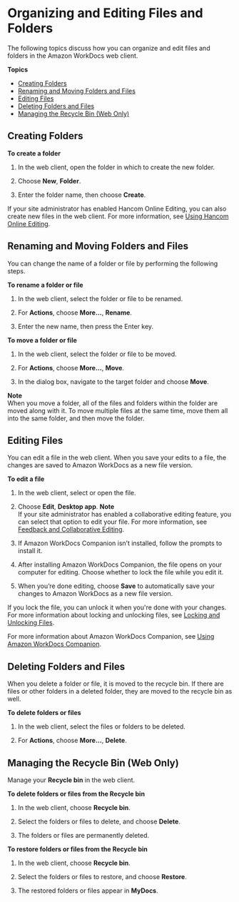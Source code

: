 # Organizing and Editing Files and Folders<a name="client_folders"></a>

The following topics discuss how you can organize and edit files and folders in the Amazon WorkDocs web client\.

**Topics**
+ [Creating Folders](#web_create_folder)
+ [Renaming and Moving Folders and Files](#web_rename_folder)
+ [Editing Files](#edit_files)
+ [Deleting Folders and Files](#web_delete_folder)
+ [Managing the Recycle Bin \(Web Only\)](#recycle_bin)

## Creating Folders<a name="web_create_folder"></a>

**To create a folder**

1. In the web client, open the folder in which to create the new folder\.

1. Choose **New**, **Folder**\.

1. Enter the folder name, then choose **Create**\.

If your site administrator has enabled Hancom Online Editing, you can also create new files in the web client\. For more information, see [Using Hancom Online Editing](hancom-online-edit.md)\.

## Renaming and Moving Folders and Files<a name="web_rename_folder"></a>

You can change the name of a folder or file by performing the following steps\.

**To rename a folder or file**

1. In the web client, select the folder or file to be renamed\.

1. For **Actions**, choose **More\.\.\.**, **Rename**\.

1. Enter the new name, then press the Enter key\.

**To move a folder or file**

1. In the web client, select the folder or file to be moved\.

1. For **Actions**, choose **More\.\.\.**, **Move**\.

1. In the dialog box, navigate to the target folder and choose **Move**\.

**Note**  
When you move a folder, all of the files and folders within the folder are moved along with it\. To move multiple files at the same time, move them all into the same folder, and then move the folder\.

## Editing Files<a name="edit_files"></a>

You can edit a file in the web client\. When you save your edits to a file, the changes are saved to Amazon WorkDocs as a new file version\.

**To edit a file**

1. In the web client, select or open the file\.

1. Choose **Edit**, **Desktop app**\.
**Note**  
If your site administrator has enabled a collaborative editing feature, you can select that option to edit your file\. For more information, see [Feedback and Collaborative Editing](collab-editing.md)\.

1. If Amazon WorkDocs Companion isn’t installed, follow the prompts to install it\.

1. After installing Amazon WorkDocs Companion, the file opens on your computer for editing\. Choose whether to lock the file while you edit it\.

1. When you’re done editing, choose **Save** to automatically save your changes to Amazon WorkDocs as a new file version\.

If you lock the file, you can unlock it when you're done with your changes\. For more information about locking and unlocking files, see [Locking and Unlocking Files](client_lock_files.md)\.

For more information about Amazon WorkDocs Companion, see [Using Amazon WorkDocs Companion](companion.md)\.

## Deleting Folders and Files<a name="web_delete_folder"></a>

When you delete a folder or file, it is moved to the recycle bin\. If there are files or other folders in a deleted folder, they are moved to the recycle bin as well\.

**To delete folders or files**

1. In the web client, select the files or folders to be deleted\. 

1. For **Actions**, choose **More\.\.\.**, **Delete**\.

## Managing the Recycle Bin \(Web Only\)<a name="recycle_bin"></a>

Manage your **Recycle bin** in the web client\.

**To delete folders or files from the **Recycle bin****

1. In the web client, choose **Recycle bin**\.

1. Select the folders or files to delete, and choose **Delete**\.

1. The folders or files are permanently deleted\.

**To restore folders or files from the **Recycle bin****

1. In the web client, choose **Recycle bin**\.

1. Select the folders or files to restore, and choose **Restore**\.

1. The restored folders or files appear in **MyDocs**\.